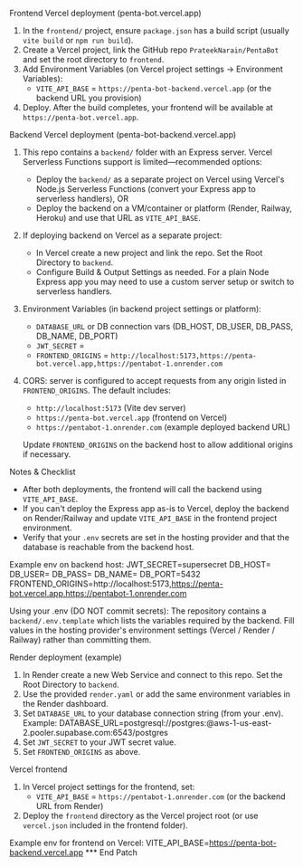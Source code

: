 Frontend Vercel deployment (penta-bot.vercel.app)

1. In the `frontend/` project, ensure `package.json` has a build script (usually `vite build` or `npm run build`).
2. Create a Vercel project, link the GitHub repo `PrateekNarain/PentaBot` and set the root directory to `frontend`.
3. Add Environment Variables (on Vercel project settings -> Environment Variables):
   - `VITE_API_BASE` = `https://penta-bot-backend.vercel.app` (or the backend URL you provision)
4. Deploy. After the build completes, your frontend will be available at `https://penta-bot.vercel.app`.

Backend Vercel deployment (penta-bot-backend.vercel.app)

1. This repo contains a `backend/` folder with an Express server. Vercel Serverless Functions support is limited—recommended options:
   - Deploy the `backend/` as a separate project on Vercel using Vercel's Node.js Serverless Functions (convert your Express app to serverless handlers), OR
   - Deploy the backend on a VM/container or platform (Render, Railway, Heroku) and use that URL as `VITE_API_BASE`.

2. If deploying backend on Vercel as a separate project:
   - In Vercel create a new project and link the repo. Set the Root Directory to `backend`.
   - Configure Build & Output Settings as needed. For a plain Node Express app you may need to use a custom server setup or switch to serverless handlers.

3. Environment Variables (in backend project settings or platform):
   - `DATABASE_URL` or DB connection vars (DB_HOST, DB_USER, DB_PASS, DB_NAME, DB_PORT)
   - `JWT_SECRET` = <your-secret>
   - `FRONTEND_ORIGINS` = `http://localhost:5173,https://penta-bot.vercel.app,https://pentabot-1.onrender.com`

4. CORS: server is configured to accept requests from any origin listed in `FRONTEND_ORIGINS`. The default includes:
   - `http://localhost:5173` (Vite dev server)
   - `https://penta-bot.vercel.app` (frontend on Vercel)
   - `https://pentabot-1.onrender.com` (example deployed backend URL)

   Update `FRONTEND_ORIGINS` on the backend host to allow additional origins if necessary.

Notes & Checklist
- After both deployments, the frontend will call the backend using `VITE_API_BASE`.
- If you can't deploy the Express app as-is to Vercel, deploy the backend on Render/Railway and update `VITE_API_BASE` in the frontend project environment.
- Verify that your `.env` secrets are set in the hosting provider and that the database is reachable from the backend host.

Example env on backend host:
JWT_SECRET=supersecret
DB_HOST=<your-db-host>
DB_USER=<user>
DB_PASS=<password>
DB_NAME=<db>
DB_PORT=5432
FRONTEND_ORIGINS=http://localhost:5173,https://penta-bot.vercel.app,https://pentabot-1.onrender.com

Using your .env (DO NOT commit secrets):
The repository contains a `backend/.env.template` which lists the variables required by the backend. Fill values in the hosting provider's environment settings (Vercel / Render / Railway) rather than committing them.

Render deployment (example)
1. In Render create a new Web Service and connect to this repo. Set the Root Directory to `backend`.
2. Use the provided `render.yaml` or add the same environment variables in the Render dashboard.
3. Set `DATABASE_URL` to your database connection string (from your .env). Example:
   DATABASE_URL=postgresql://postgres:<password>@aws-1-us-east-2.pooler.supabase.com:6543/postgres
4. Set `JWT_SECRET` to your JWT secret value.
5. Set `FRONTEND_ORIGINS` as above.

Vercel frontend
1. In Vercel project settings for the frontend, set:
   - `VITE_API_BASE` = `https://pentabot-1.onrender.com` (or the backend URL from Render)
2. Deploy the `frontend` directory as the Vercel project root (or use `vercel.json` included in the frontend folder).

Example env for frontend on Vercel:
VITE_API_BASE=https://penta-bot-backend.vercel.app
*** End Patch